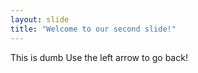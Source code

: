 ```yaml
---
layout: slide
title: "Welcome to our second slide!"
---
```

This is dumb
Use the left arrow to go back!
